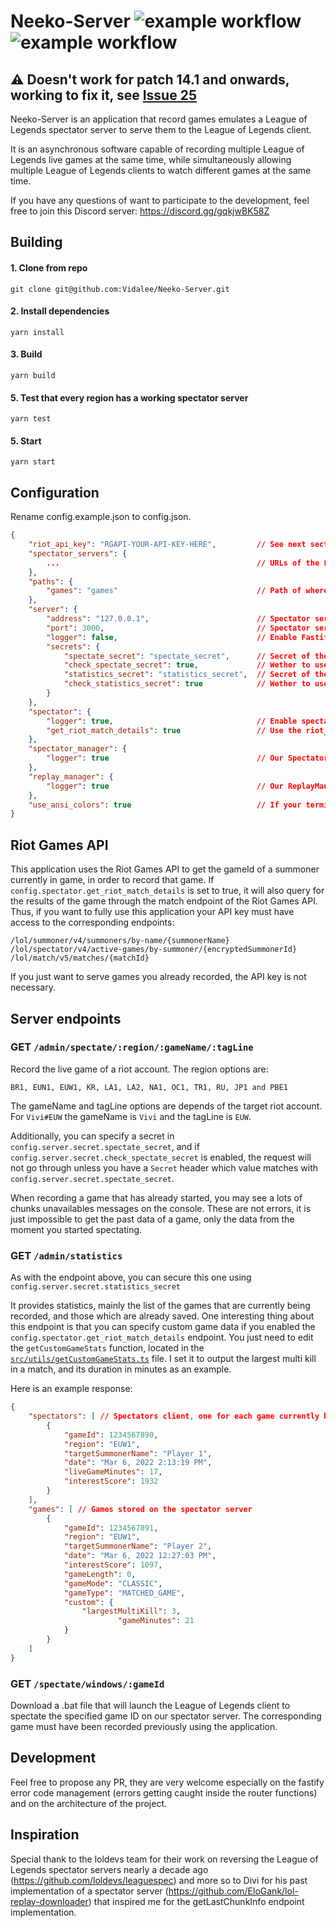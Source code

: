 
# Neeko-Server ![example workflow](https://github.com/Vidalee/Neeko-Server/actions/workflows/build.yaml/badge.svg) ![example workflow](https://github.com/Vidalee/Neeko-Server/actions/workflows/check_servers.yaml/badge.svg)

## ⚠ Doesn't work for patch 14.1 and onwards, working to fix it, see [Issue 25](https://github.com/Vidalee/Neeko-Server/issues/25)

Neeko-Server is an application that record games emulates a League of Legends spectator server to serve them to the League of Legends client.

It is an asynchronous software capable of recording multiple League of Legends live games at the same time, while simultaneously allowing multiple League of Legends clients to watch different games at the same time.


If you have any questions of want to participate to the development, feel free to join this Discord server: https://discord.gg/gqkjwBK58Z

## Building

#### 1. Clone from repo
```shell
git clone git@github.com:Vidalee/Neeko-Server.git
```

#### 2. Install dependencies
```shell
yarn install
```

#### 3. Build
```shell
yarn build
```
#### 5. Test that every region has a working spectator server
```shell
yarn test
```

#### 5. Start
```shell
yarn start
```

## Configuration

Rename config.example.json to config.json.

```json
{
    "riot_api_key": "RGAPI-YOUR-API-KEY-HERE",         // See next section for more information.
    "spectator_servers": {
        ...                                            // URLs of the League of Legends spectator servers for the different regions.
    },
    "paths": {
        "games": "games"                               // Path of where the games recorded will be saved.
    },
    "server": {
        "address": "127.0.0.1",                        // Spectator server address
        "port": 3000,                                  // Spectator server port
        "logger": false,                               // Enable Fastify logger
        "secrets": {
            "spectate_secret": "spectate_secret",      // Secret of the /spectate endpoint.
            "check_spectate_secret": true,             // Wether to use it or not
            "statistics_secret": "statistics_secret",  // Secret of the /spectate endpoint.
            "check_statistics_secret": true            // Wether to use it or not
        }
    },
    "spectator": {
        "logger": true,                                // Enable spectator client logger (used to record games).
        "get_riot_match_details": true                 // Use the riot_api_key to retrieve more information using the matchv5 Riot Games API endpoint.
    },
    "spectator_manager": {
        "logger": true                                 // Our SpectatorManager logger (used to spectate new games and give statistics).
    },
    "replay_manager": {
        "logger": true                                 // Our ReplayManager logger (used to serve games to League of Legends clients).
    },
    "use_ansi_colors": true                            // If your terminal does not support ANSI escape code, set it to false.
}
```

## Riot Games API

This application uses the Riot Games API to get the gameId of a summoner currently in game, in order to record that game.
If `config.spectator.get_riot_match_details` is set to true, it will also query for the results of the game through the match endpoint of the Riot Games API.
Thus, if you want to fully use this application your API key must have access to the corresponding endpoints:

```
/lol/summoner/v4/summoners/by-name/{summonerName}
/lol/spectator/v4/active-games/by-summoner/{encryptedSummonerId}
/lol/match/v5/matches/{matchId}
```

If you just want to serve games you already recorded, the API key is not necessary.

## Server endpoints


### GET `/admin/spectate/:region/:gameName/:tagLine`


Record the live game of a riot account. The region options are:

```
BR1, EUN1, EUW1, KR, LA1, LA2, NA1, OC1, TR1, RU, JP1 and PBE1
```

The gameName and tagLine options are depends of the target riot account. For `Vivi#EUW` the gameName is `Vivi` and the tagLine is `EUW`.

Additionally, you can specify a secret in `config.server.secret.spectate_secret`, and if `config.server.secret.check_spectate_secret` is enabled, the request will not go through unless you have a `Secret` header which value matches with `config.server.secret.spectate_secret`.

When recording a game that has already started, you may see a lots of chunks unavailables messages on the console. These are not errors, it is just impossible to get the past data of a game, only the data from the moment you started spectating.

### GET `/admin/statistics`

As with the endpoint above, you can secure this one using `config.server.secret.statistics_secret`

It provides statistics, mainly the list of the games that are currently being recorded, and those which are already saved. One interesting thing about this endpoint is that you can specify custom game data if you enabled the `config.spectator.get_riot_match_details` endpoint. You just need to edit the `getCustomGameStats` function, located in the [`src/utils/getCustomGameStats.ts`](src/utils/getCustomGameStats.ts) file. I set it to output the largest multi kill in a match, and its duration in minutes as an example.

Here is an example response:
```json
{
	"spectators": [ // Spectators client, one for each game currently being recorded
		{
			"gameId": 1234567890,
			"region": "EUW1",
			"targetSummonerName": "Player 1",
			"date": "Mar 6, 2022 2:13:19 PM",
			"liveGameMinutes": 17,
			"interestScore": 1932
		}
	],
	"games": [ // Games stored on the spectator server
		{
			"gameId": 1234567891,
			"region": "EUW1",
			"targetSummonerName": "Player 2",
			"date": "Mar 6, 2022 12:27:03 PM",
			"interestScore": 1097,
			"gameLength": 0,
			"gameMode": "CLASSIC",
			"gameType": "MATCHED_GAME",
			"custom": {
				"largestMultiKill": 3,
                		"gameMinutes": 21
			}
		}
	]
}
```

### GET `/spectate/windows/:gameId`

Download a .bat file that will launch the League of Legends client to spectate the specified game ID on our spectator server. The corresponding game must have been recorded previously using the application.

## Development

Feel free to propose any PR, they are very welcome especially on the fastify error code management (errors getting caught inside the router functions) and on the architecture of the project.

## Inspiration

Special thank to the loldevs team for their work on reversing the League of Legends spectator servers nearly a decade ago (https://github.com/loldevs/leaguespec) and more so to Divi for his past implementation of a spectator server (https://github.com/EloGank/lol-replay-downloader) that inspired me for the getLastChunkInfo endpoint implementation.
